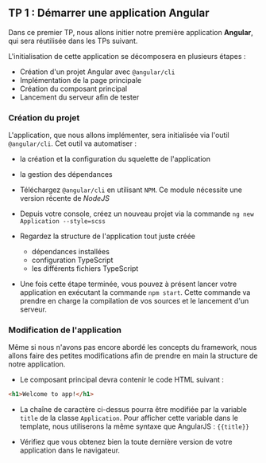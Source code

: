 ## TP 1 : Démarrer une application Angular

Dans ce premier TP, nous allons initier notre première application **Angular**, qui sera réutilisée dans les TPs suivant.

L'initialisation de cette application se décomposera en plusieurs étapes :

- Création d'un projet Angular avec `@angular/cli`
- Implémentation de la page principale
- Création du composant principal
- Lancement du serveur afin de tester

### Création du projet

L'application, que nous allons implémenter, sera initialisée via l'outil `@angular/cli`. Cet outil va automatiser :

- la création et la configuration du squelette de l'application
- la gestion des dépendances


- Téléchargez `@angular/cli` en utilisant `NPM`. Ce module nécessite une version récente de *NodeJS*

- Depuis votre console, créez un nouveau projet via la commande `ng new Application --style=scss`

- Regardez la structure de l'application tout juste créée
	- dépendances installées
	- configuration TypeScript
	- les différents fichiers TypeScript

- Une fois cette étape terminée, vous pouvez à présent lancer votre application en exécutant la commande `npm start`. Cette commande va prendre en charge la compilation de vos sources et le lancement d'un serveur.

### Modification de l'application

Même si nous n'avons pas encore abordé les concepts du framework, nous allons faire des petites modifications afin de prendre en main la structure de notre application.

- Le composant principal devra contenir le code HTML suivant :

```html
<h1>Welcome to app!</h1>
```

- La chaîne de caractère ci-dessus pourra être modifiée par la variable `title` de la classe `Application`. Pour afficher cette variable dans le template, nous utiliserons la même syntaxe que AngularJS : `{{title}}`

- Vérifiez que vous obtenez bien la toute dernière version de votre application dans le navigateur.
